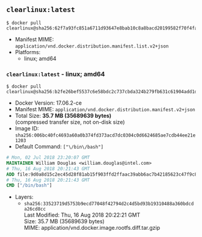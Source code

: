 ## `clearlinux:latest`

```console
$ docker pull clearlinux@sha256:62f7a93fc851a6711d93647e8bab10c8a8bacd20199582f70f4fa91924c291ab
```

-	Manifest MIME: `application/vnd.docker.distribution.manifest.list.v2+json`
-	Platforms:
	-	linux; amd64

### `clearlinux:latest` - linux; amd64

```console
$ docker pull clearlinux@sha256:b2fe26bef5537c6e58bdc2c737cbda324b279fb631c61904add1d1751859287b
```

-	Docker Version: 17.06.2-ce
-	Manifest MIME: `application/vnd.docker.distribution.manifest.v2+json`
-	Total Size: **35.7 MB (35689639 bytes)**  
	(compressed transfer size, not on-disk size)
-	Image ID: `sha256:006bc40fc4693a60a0b374fd373acd7dc0304c0d6624685ae7cdb44ee21e1203`
-	Default Command: `["\/bin\/bash"]`

```dockerfile
# Mon, 02 Jul 2018 23:20:07 GMT
MAINTAINER William Douglas <william.douglas@intel.com>
# Thu, 16 Aug 2018 20:21:43 GMT
ADD file:9d0a8d15c2ec45d28f81ab15f903ffd2ffaac39abb6ac7b42185623c47f9c828 in / 
# Thu, 16 Aug 2018 20:21:43 GMT
CMD ["/bin/bash"]
```

-	Layers:
	-	`sha256:33523719d5753b9ecd77048f42794d2c4d5bd93b19310488a360bdcda26cd8cc`  
		Last Modified: Thu, 16 Aug 2018 20:22:21 GMT  
		Size: 35.7 MB (35689639 bytes)  
		MIME: application/vnd.docker.image.rootfs.diff.tar.gzip
